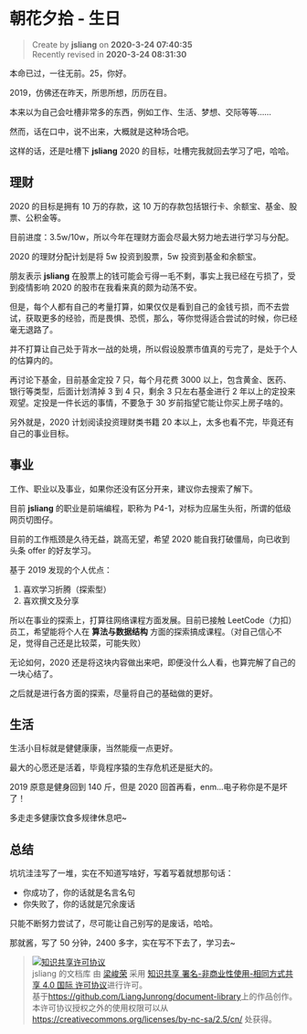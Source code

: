 朝花夕拾 - 生日
===

> Create by **jsliang** on **2020-3-24 07:40:35**  
> Recently revised in **2020-3-24 08:31:30**

本命已过，一往无前。25，你好。

2019，仿佛还在昨天，所思所想，历历在目。

本来以为自己会吐槽非常多的东西，例如工作、生活、梦想、交际等等……

然而，话在口中，说不出来，大概就是这种场合吧。

这样的话，还是吐槽下 **jsliang** 2020 的目标，吐槽完我就回去学习了吧，哈哈。

## 理财

2020 的目标是拥有 10 万的存款，这 10 万的存款包括银行卡、余额宝、基金、股票、公积金等。

目前进度：3.5w/10w，所以今年在理财方面会尽最大努力地去进行学习与分配。

2020 的理财分配计划是将 5w 投资到股票，5w 投资到基金和余额宝。

朋友表示 **jsliang** 在股票上的钱可能会亏得一毛不剩，事实上我已经在亏损了，受到疫情影响 2020 的股市在我看来真的颇为动荡不安。

但是，每个人都有自己的考量打算，如果仅仅是看到自己的金钱亏损，而不去尝试，获取更多的经验，而是畏惧、恐慌，那么，等你觉得适合尝试的时候，你已经毫无退路了。

并不打算让自己处于背水一战的处境，所以假设股票市值真的亏完了，是处于个人的估算内的。

再讨论下基金，目前基金定投 7 只，每个月花费 3000 以上，包含黄金、医药、银行等类型，后面计划清掉 3 到 4 只，剩余 3 只左右基金进行 2 年以上的定投来观望。定投是一件长远的事情，不要急于 30 岁前指望它能让你买上房子啥的。

另外就是，2020 计划阅读投资理财类书籍 20 本以上，太多也看不完，毕竟还有自己的事业目标。

## 事业

工作、职业以及事业，如果你还没有区分开来，建议你去搜索了解下。

目前 **jsliang** 的职业是前端编程，职称为 P4-1，对标为应届生头衔，所谓的低级网页切图仔。

目前的工作瓶颈是久待无益，跳高无望，希望 2020 能自我打破僵局，向已收到头条 offer 的好友学习。

基于 2019 发现的个人优点：

1. 喜欢学习折腾（探索型）
2. 喜欢撰文及分享

所以在事业的探索上，打算往网络课程方面发展。目前已接触 LeetCode（力扣）员工，希望能将个人在 **算法与数据结构** 方面的探索搞成课程。（对自己信心不足，觉得自己还是比较菜，可能失败）

无论如何，2020 还是将这块内容做出来吧，即便没什么人看，也算完解了自己的一块心结了。

之后就是进行各方面的探索，尽量将自己的基础做的更好。

## 生活

生活小目标就是健健康康，当然能瘦一点更好。

最大的心愿还是活着，毕竟程序猿的生存危机还是挺大的。

2019 原意是健身回到 140 斤，但是 2020 回首再看，enm...电子称你是不是坏了！

多走走多健康饮食多规律休息吧~

## 总结

坑坑洼洼写了一堆，实在不知道写啥好，写着写着就想那句话：

* 你成功了，你的话就是名言名句
* 你失败了，你的话就是冗余废话

只能不断努力尝试了，尽可能让自己别写的是废话，哈哈。

那就酱，写了 50 分钟，2400 多字，实在写不下去了，学习去~

> <a rel="license" href="http://creativecommons.org/licenses/by-nc-sa/4.0/"><img alt="知识共享许可协议" style="border-width:0" src="https://i.creativecommons.org/l/by-nc-sa/4.0/88x31.png" /></a><br /><span xmlns:dct="http://purl.org/dc/terms/" property="dct:title">jsliang 的文档库</span> 由 <a xmlns:cc="http://creativecommons.org/ns#" href="https://github.com/LiangJunrong/document-library" property="cc:attributionName" rel="cc:attributionURL">梁峻荣</a> 采用 <a rel="license" href="http://creativecommons.org/licenses/by-nc-sa/4.0/">知识共享 署名-非商业性使用-相同方式共享 4.0 国际 许可协议</a>进行许可。<br />基于<a xmlns:dct="http://purl.org/dc/terms/" href="https://github.com/LiangJunrong/document-library" rel="dct:source">https://github.com/LiangJunrong/document-library</a>上的作品创作。<br />本许可协议授权之外的使用权限可以从 <a xmlns:cc="http://creativecommons.org/ns#" href="https://creativecommons.org/licenses/by-nc-sa/2.5/cn/" rel="cc:morePermissions">https://creativecommons.org/licenses/by-nc-sa/2.5/cn/</a> 处获得。